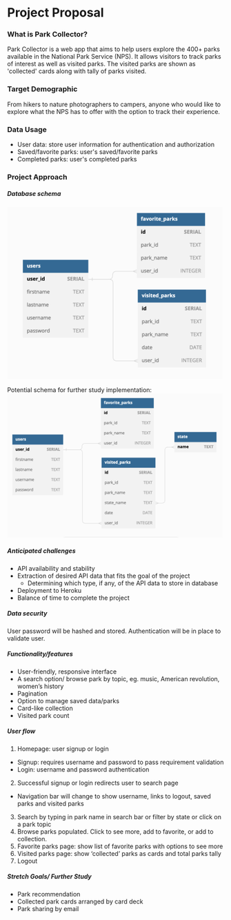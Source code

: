 # Project Proposal 

### What is Park Collector? 
Park Collector is a web app that aims to help users explore the 400+ parks available in the National Park Service (NPS). It allows visitors to track parks of interest as well as visited parks. The visited parks are shown as 'collected' cards along with tally of parks visited. 

### Target Demographic
From hikers to nature photographers to campers, anyone who would like to explore what the NPS has to offer with the option to track their experience.  

### Data Usage
- User data: store user information for authentication and authorization
- Saved/favorite parks: user's saved/favorite parks
- Completed parks: user's completed parks

### Project Approach
##### Database schema 
<img src='/images/proposal_db_schema.png' width='500'>

Potential schema for further study implementation:
<br>
<img src='/images/proposal_db_schema_fs.png' width='500'>

##### Anticipated challenges
- API availability and stability
- Extraction of desired API data that fits the goal of the project
  - Determining which type, if any, of the API data to store in database
- Deployment to Heroku 
- Balance of time to complete the project

##### Data security
User password will be hashed and stored. Authentication will be in place to validate user. 

##### Functionality/features 
- User-friendly, responsive interface
- A search option/ browse park by topic, eg. music, American revolution, women’s history 
- Pagination
- Option to manage saved data/parks
- Card-like collection
- Visited park count

##### User flow
1.	Homepage: user signup or login
  * Signup: requires username and password to pass requirement validation
  *	Login: username and password authentication
2.	Successful signup or login redirects user to search page 
  - Navigation bar will change to show username, links to logout, saved parks and visited parks
3.	Search by typing in park name in search bar or filter by state or click on a park topic
4.	Browse parks populated. Click to see more, add to favorite, or add to collection. 
5.	Favorite parks page: show list of favorite parks with options to see more
6.	Visited parks page: show ‘collected’ parks as cards and total parks tally
7.	Logout

##### Stretch Goals/ Further Study
* Park recommendation
* Collected park cards arranged by card deck
* Park sharing by email 
